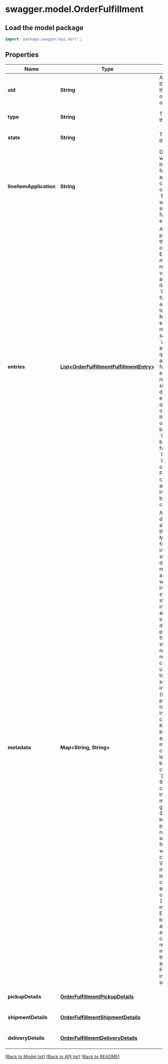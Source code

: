 # swagger.model.OrderFulfillment

## Load the model package
```dart
import 'package:swagger/api.dart';
```

## Properties
Name | Type | Description | Notes
------------ | ------------- | ------------- | -------------
**uid** | **String** | A unique ID that identifies the fulfillment only within this order. | [optional] [default to null]
**type** | **String** | The type of the fulfillment. | [optional] [default to null]
**state** | **String** | The state of the fulfillment. | [optional] [default to null]
**lineItemApplication** | **String** | Describes what order line items this fulfillment applies to. It can be &#x60;ALL&#x60; or &#x60;ENTRY_LIST&#x60; with a supplied list of fulfillment entries. | [optional] [default to null]
**entries** | [**List&lt;OrderFulfillmentFulfillmentEntry&gt;**](OrderFulfillmentFulfillmentEntry.md) | A list of entries pertaining to the fulfillment of an order. Each entry must reference a valid &#x60;uid&#x60; for an order line item in the &#x60;line_item_uid&#x60; field, as well as a &#x60;quantity&#x60; to fulfill. Multiple entries can reference the same line item &#x60;uid&#x60;, as long as the total quantity among all fulfillment entries referencing a single line item does not exceed the quantity of the order&#x27;s line item itself. An order cannot be marked as &#x60;COMPLETED&#x60; before all fulfillments are &#x60;COMPLETED&#x60;, &#x60;CANCELED&#x60;, or &#x60;FAILED&#x60;. Fulfillments can be created and completed independently before order completion. | [optional] [default to []]
**metadata** | **Map&lt;String, String&gt;** | Application-defined data attached to this fulfillment. Metadata fields are intended to store descriptive references or associations with an entity in another system or store brief information about the object. Square does not process this field; it only stores and returns it in relevant API calls. Do not use metadata to store any sensitive information (such as personally identifiable information or card details). Keys written by applications must be 60 characters or less and must be in the character set &#x60;[a-zA-Z0-9_-]&#x60;. Entries can also include metadata generated by Square. These keys are prefixed with a namespace, separated from the key with a &#x27;:&#x27; character. Values have a maximum length of 255 characters. An application can have up to 10 entries per metadata field. Entries written by applications are private and can only be read or modified by the same application. For more information, see [Metadata](https://developer.squareup.com/docs/build-basics/metadata). | [optional] [default to {}]
**pickupDetails** | [**OrderFulfillmentPickupDetails**](OrderFulfillmentPickupDetails.md) |  | [optional] [default to null]
**shipmentDetails** | [**OrderFulfillmentShipmentDetails**](OrderFulfillmentShipmentDetails.md) |  | [optional] [default to null]
**deliveryDetails** | [**OrderFulfillmentDeliveryDetails**](OrderFulfillmentDeliveryDetails.md) |  | [optional] [default to null]

[[Back to Model list]](../README.md#documentation-for-models) [[Back to API list]](../README.md#documentation-for-api-endpoints) [[Back to README]](../README.md)

